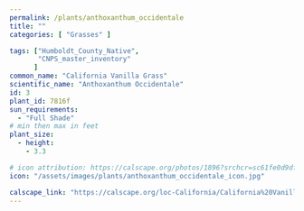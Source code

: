 ```yaml
---
permalink: /plants/anthoxanthum_occidentale
title: ""
categories: [ "Grasses" ]

tags: ["Humboldt_County_Native",
       "CNPS_master_inventory"
      ]
common_name: "California Vanilla Grass"
scientific_name: "Anthoxanthum Occidentale"
id: 3
plant_id: 7816f
sun_requirements:
  - "Full Shade"
# min then max in feet
plant_size:
  - height: 
    - 3.3

# icon attribution: https://calscape.org/photos/1896?srchcr=sc61fe0d9df2095
icon: "/assets/images/plants/anthoxanthum_occidentale_icon.jpg" 

calscape_link: "https://calscape.org/loc-California/California%20Vanilla%20Grass%20(Anthoxanthum%20occidentale)"
---
```


